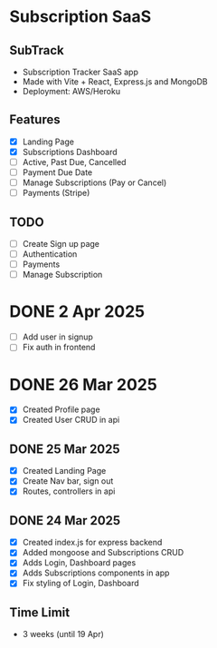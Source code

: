 # Subscription SaaS
## SubTrack

- Subscription Tracker SaaS app
- Made with Vite + React, Express.js and MongoDB
- Deployment: AWS/Heroku

## Features
- [x] Landing Page
- [x] Subscriptions Dashboard
- [ ] Active, Past Due, Cancelled
- [ ] Payment Due Date
- [ ] Manage Subscriptions (Pay or Cancel)
- [ ] Payments (Stripe)

## TODO
- [ ] Create Sign up page
- [ ] Authentication
- [ ] Payments
- [ ] Manage Subscription

# DONE 2 Apr 2025
- [ ] Add user in signup
- [ ] Fix auth in frontend

# DONE 26 Mar 2025
- [x] Created Profile page
- [x] Created User CRUD in api

## DONE 25 Mar 2025
- [x] Created Landing Page
- [x] Create Nav bar, sign out
- [x] Routes, controllers in api

## DONE 24 Mar 2025
- [x] Created index.js for express backend
- [x] Added mongoose and Subscriptions CRUD
- [x] Adds Login, Dashboard pages
- [x] Adds Subscriptions components in app
- [x] Fix styling of Login, Dashboard

## Time Limit
- 3 weeks (until 19 Apr)

